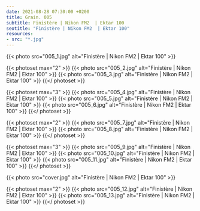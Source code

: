 ```yaml
---
date: 2021-08-28 07:30:00 +0200
title: Grain. 005
subtitle: Finistère | Nikon FM2  | Ektar 100
seotitle: "Finistère | Nikon FM2  | Ektar 100"
resources:
- src: "*.jpg"
---
```


{{< photo src="005_1.jpg" alt="Finistère | Nikon FM2  | Ektar 100" >}}

{{< photoset max="2" >}}
  {{< photo src="005_2.jpg" alt="Finistère | Nikon FM2  | Ektar 100" >}}
  {{< photo src="005_3.jpg" alt="Finistère | Nikon FM2  | Ektar 100" >}}
{{</ photoset >}}

{{< photoset max="3" >}}
  {{< photo src="005_4.jpg" alt="Finistère | Nikon FM2  | Ektar 100" >}}
  {{< photo src="005_5.jpg" alt="Finistère | Nikon FM2  | Ektar 100" >}}
  {{< photo src="005_6.jpg" alt="Finistère | Nikon FM2  | Ektar 100" >}}
{{</ photoset >}}

{{< photoset max="2" >}}
  {{< photo src="005_7.jpg" alt="Finistère | Nikon FM2  | Ektar 100" >}}
  {{< photo src="005_8.jpg" alt="Finistère | Nikon FM2  | Ektar 100" >}}
{{</ photoset >}}

{{< photoset max="3" >}}
  {{< photo src="005_9.jpg" alt="Finistère | Nikon FM2  | Ektar 100" >}}
  {{< photo src="005_10.jpg" alt="Finistère | Nikon FM2  | Ektar 100" >}}
  {{< photo src="005_11.jpg" alt="Finistère | Nikon FM2  | Ektar 100" >}}
{{</ photoset >}}

{{< photo src="cover.jpg" alt="Finistère | Nikon FM2  | Ektar 100" >}}

{{< photoset max="2" >}}
  {{< photo src="005_12.jpg" alt="Finistère | Nikon FM2  | Ektar 100" >}}
  {{< photo src="005_13.jpg" alt="Finistère | Nikon FM2  | Ektar 100" >}}
{{</ photoset >}}
